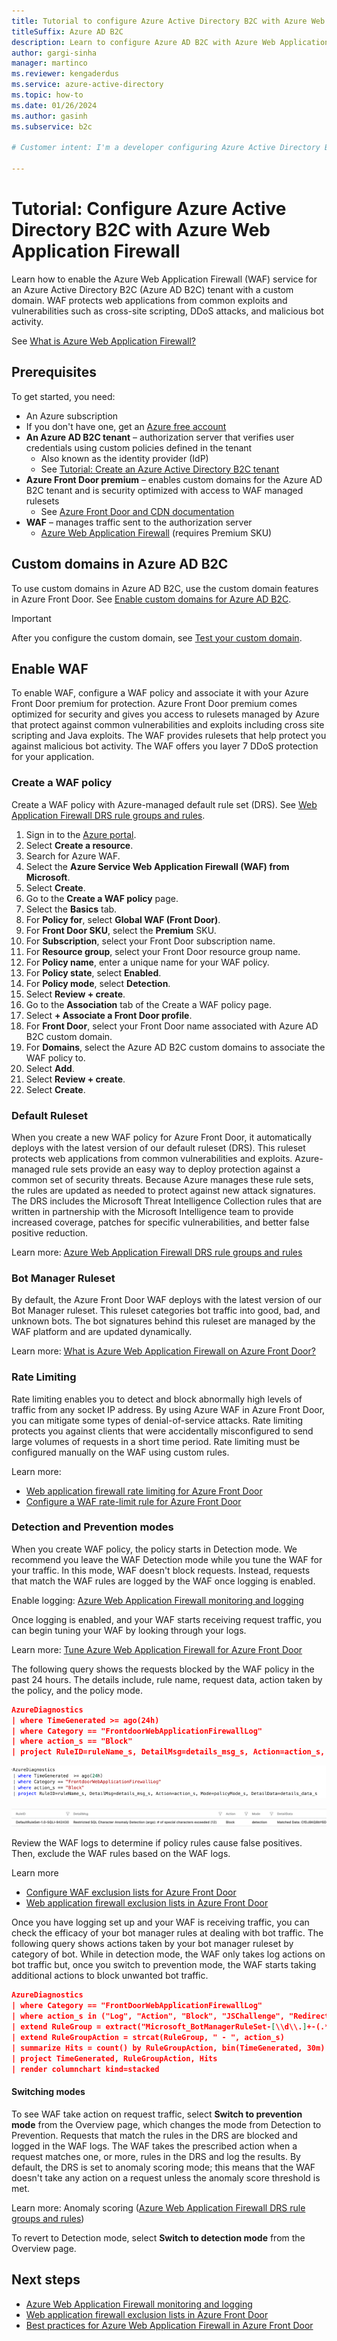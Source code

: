 ```yaml
---
title: Tutorial to configure Azure Active Directory B2C with Azure Web Application Firewall
titleSuffix: Azure AD B2C
description: Learn to configure Azure AD B2C with Azure Web Application Firewall to protect applications from malicious attacks 
author: gargi-sinha
manager: martinco
ms.reviewer: kengaderdus
ms.service: azure-active-directory
ms.topic: how-to
ms.date: 01/26/2024
ms.author: gasinh
ms.subservice: b2c

# Customer intent: I'm a developer configuring Azure Active Directory B2C with Azure Web Application Firewall. I want to enable the WAF service for my B2C tenant with a custom domain, so I can protect my web applications from common exploits and vulnerabilities.

---
```


# Tutorial: Configure Azure Active Directory B2C with Azure Web Application Firewall

Learn how to enable the Azure Web Application Firewall (WAF) service for an Azure Active Directory B2C (Azure AD B2C) tenant with a custom domain. WAF protects web applications from common exploits and vulnerabilities such as cross-site scripting, DDoS attacks, and malicious bot activity.

See [What is Azure Web Application Firewall?](../web-application-firewall/overview.md)

## Prerequisites

To get started, you need:

* An Azure subscription
* If you don't have one, get an [Azure free account](https://azure.microsoft.com/free/)
* **An Azure AD B2C tenant** – authorization server that verifies user credentials using custom policies defined in the tenant
  * Also known as the identity provider (IdP)
  * See [Tutorial: Create an Azure Active Directory B2C tenant](tutorial-create-tenant.md) 
* **Azure Front Door premium** – enables custom domains for the Azure AD B2C tenant and is security optimized with access to WAF managed rulesets
  * See [Azure Front Door and CDN documentation](../frontdoor/index.yml)
* **WAF** – manages traffic sent to the authorization server
  * [Azure Web Application Firewall](https://azure.microsoft.com/services/web-application-firewall/#overview) (requires Premium SKU)

## Custom domains in Azure AD B2C

To use custom domains in Azure AD B2C, use the custom domain features in Azure Front Door. See [Enable custom domains for Azure AD B2C](./custom-domain.md?pivots=b2c-user-flow).

> [!IMPORTANT]
> After you configure the custom domain, see [Test your custom domain](./custom-domain.md?pivots=b2c-custom-policy#test-your-custom-domain).

## Enable WAF

To enable WAF, configure a WAF policy and associate it with your Azure Front Door premium for protection. Azure Front Door premium comes optimized for security and gives you access to rulesets managed by Azure that protect against common vulnerabilities and exploits including cross site scripting and Java exploits. The WAF provides rulesets that help protect you against malicious bot activity. The WAF offers you layer 7 DDoS protection for your application.

### Create a WAF policy

Create a WAF policy with Azure-managed default rule set (DRS). See [Web Application Firewall DRS rule groups and rules](../web-application-firewall/afds/waf-front-door-drs.md).

1. Sign in to the [Azure portal](https://portal.azure.com).
1. Select **Create a resource**.
1. Search for Azure WAF. 
1. Select the **Azure Service Web Application Firewall (WAF) from Microsoft**.
1. Select **Create**.
1. Go to the **Create a WAF policy** page.
1. Select the **Basics** tab. 
1. For **Policy for**, select **Global WAF (Front Door)**.
1. For **Front Door SKU**, select the **Premium** SKU.
1. For **Subscription**, select your Front Door subscription name.
1. For **Resource group**, select your Front Door resource group name.
1. For **Policy name**, enter a unique name for your WAF policy.
1. For **Policy state**, select **Enabled**.
1. For **Policy mode**, select **Detection**.
1. Select **Review + create**.
1. Go to the **Association** tab of the Create a WAF policy page.
1. Select **+ Associate a Front Door profile**.
1. For **Front Door**, select your Front Door name associated with Azure AD B2C custom domain.
1. For **Domains**, select the Azure AD B2C custom domains to associate the WAF policy to.
1. Select **Add**.
1. Select **Review + create**.
1. Select **Create**.

### Default Ruleset

When you create a new WAF policy for Azure Front Door, it automatically deploys with the latest version of our default ruleset (DRS). This ruleset protects web applications from common vulnerabilities and exploits. Azure-managed rule sets provide an easy way to deploy protection against a common set of security threats. Because Azure manages these rule sets, the rules are updated as needed to protect against new attack signatures. The DRS includes the Microsoft Threat Intelligence Collection rules that are written in partnership with the Microsoft Intelligence team to provide increased coverage, patches for specific vulnerabilities, and better false positive reduction.

Learn more: [Azure Web Application Firewall DRS rule groups and rules](../web-application-firewall/afds/waf-front-door-drs.md#default-rule-sets)

### Bot Manager Ruleset

By default, the Azure Front Door WAF deploys with the latest version of our Bot Manager ruleset. This ruleset categories bot traffic into good, bad, and unknown bots. The bot signatures behind this ruleset are managed by the WAF platform and are updated dynamically.

Learn more: [What is Azure Web Application Firewall on Azure Front Door?](../web-application-firewall/afds/afds-overview.md#bot-protection-rule-set)

### Rate Limiting

Rate limiting enables you to detect and block abnormally high levels of traffic from any socket IP address. By using Azure WAF in Azure Front Door, you can mitigate some types of denial-of-service attacks. Rate limiting protects you against clients that were accidentally misconfigured to send large volumes of requests in a short time period. Rate limiting must be configured manually on the WAF using custom rules.

Learn more:
- [Web application firewall rate limiting for Azure Front Door](../web-application-firewall/afds/waf-front-door-rate-limit.md)
- [Configure a WAF rate-limit rule for Azure Front Door](../web-application-firewall/afds/waf-front-door-rate-limit-configure.md)

### Detection and Prevention modes

When you create WAF policy, the policy starts in Detection mode. We recommend you leave the WAF Detection mode while you tune the WAF for your traffic. In this mode, WAF doesn't block requests. Instead, requests that match the WAF rules are logged by the WAF once logging is enabled.

Enable logging: [Azure Web Application Firewall monitoring and logging](../web-application-firewall/afds/waf-front-door-monitor.md#logs-and-diagnostics)

Once logging is enabled, and your WAF starts receiving request traffic, you can begin tuning your WAF by looking through your logs.

Learn more: [Tune Azure Web Application Firewall for Azure Front Door](../web-application-firewall/afds/waf-front-door-tuning.md)

The following query shows the requests blocked by the WAF policy in the past 24 hours. The details include, rule name, request data, action taken by the policy, and the policy mode.

```json
AzureDiagnostics
| where TimeGenerated >= ago(24h)
| where Category == "FrontdoorWebApplicationFirewallLog"
| where action_s == "Block"
| project RuleID=ruleName_s, DetailMsg=details_msg_s, Action=action_s, Mode=policyMode_s, DetailData=details_data_s
```

![Screenshot of blocked requests.](./media/partner-web-application-firewall/blocked-requests-query.png)

![Screenshot of blocked requests details, such as Rule ID, Action, Mode, etc.](./media/partner-web-application-firewall/blocked-requests-details.png)

Review the WAF logs to determine if policy rules cause false positives. Then, exclude the WAF rules based on the WAF logs.

Learn more
- [Configure WAF exclusion lists for Azure Front Door](../web-application-firewall/afds/waf-front-door-exclusion-configure.md)
- [Web application firewall exclusion lists in Azure Front Door](../web-application-firewall/afds/waf-front-door-exclusion.md)
 
Once you have logging set up and your WAF is receiving traffic, you can check the efficacy of your bot manager rules at dealing with bot traffic. The following query shows actions taken by your bot manager ruleset by category of bot. While in detection mode, the WAF only takes log actions on bot traffic but, once you switch to prevention mode, the WAF starts taking additional actions to block unwanted bot traffic.

```json
AzureDiagnostics
| where Category == "FrontDoorWebApplicationFirewallLog"
| where action_s in ("Log", "Action", "Block", "JSChallenge", "Redirect") and ruleName_s contains "BotManager"
| extend RuleGroup = extract("Microsoft_BotManagerRuleSet-[\\d\\.]+-(.*?)-Bot\\d+", 1, ruleName_s)
| extend RuleGroupAction = strcat(RuleGroup, " - ", action_s)
| summarize Hits = count() by RuleGroupAction, bin(TimeGenerated, 30m)
| project TimeGenerated, RuleGroupAction, Hits
| render columnchart kind=stacked
```

#### Switching modes

To see WAF take action on request traffic, select **Switch to prevention mode** from the Overview page, which changes the mode from Detection to Prevention. Requests that match the rules in the DRS are blocked and logged in the WAF logs. The WAF takes the prescribed action when a request matches one, or more, rules in the DRS and log the results. By default, the DRS is set to anomaly scoring mode; this means that the WAF doesn't take any action on a request unless the anomaly score threshold is met.

Learn more: Anomaly scoring ([Azure Web Application Firewall DRS rule groups and rules](../web-application-firewall/afds/waf-front-door-drs.md#anomaly-scoring-mode))

To revert to Detection mode, select **Switch to detection mode** from the Overview page.

## Next steps

* [Azure Web Application Firewall monitoring and logging](../web-application-firewall/afds/waf-front-door-monitor.md)
* [Web application firewall exclusion lists in Azure Front Door](../web-application-firewall/afds/waf-front-door-exclusion.md)
* [Best practices for Azure Web Application Firewall in Azure Front Door](../web-application-firewall/afds/waf-front-door-best-practices.md)
